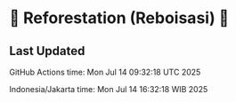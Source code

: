 
# 🌳 Reforestation (Reboisasi) 🌲

## Last Updated

GitHub Actions time: Mon Jul 14 09:32:18 UTC 2025

Indonesia/Jakarta time: Mon Jul 14 16:32:18 WIB 2025
